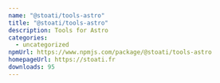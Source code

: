 ```yaml
---
name: "@stoati/tools-astro"
title: "@stoati/tools-astro"
description: Tools for Astro
categories:
  - uncategorized
npmUrl: https://www.npmjs.com/package/@stoati/tools-astro
homepageUrl: https://stoati.fr
downloads: 95
---
```

